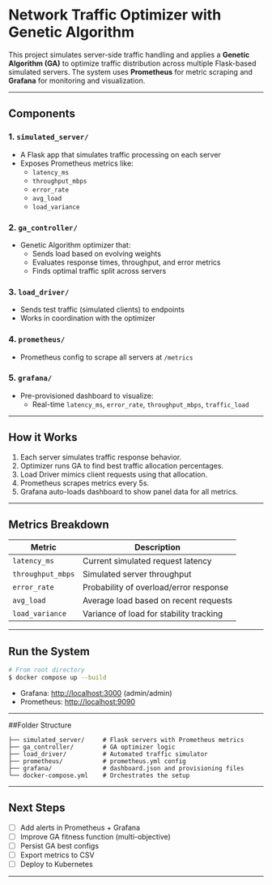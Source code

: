 # Network Traffic Optimizer with Genetic Algorithm

This project simulates server-side traffic handling and applies a **Genetic Algorithm (GA)** to optimize traffic distribution across multiple Flask-based simulated servers. The system uses **Prometheus** for metric scraping and **Grafana** for monitoring and visualization.

---

## Components

### 1. `simulated_server/`
- A Flask app that simulates traffic processing on each server
- Exposes Prometheus metrics like:
  - `latency_ms`
  - `throughput_mbps`
  - `error_rate`
  - `avg_load`
  - `load_variance`

### 2. `ga_controller/`
- Genetic Algorithm optimizer that:
  - Sends load based on evolving weights
  - Evaluates response times, throughput, and error metrics
  - Finds optimal traffic split across servers

### 3. `load_driver/`
- Sends test traffic (simulated clients) to endpoints
- Works in coordination with the optimizer

### 4. `prometheus/`
- Prometheus config to scrape all servers at `/metrics`

### 5. `grafana/`
- Pre-provisioned dashboard to visualize:
  - Real-time `latency_ms`, `error_rate`, `throughput_mbps`, `traffic_load`

---

## How it Works
1. Each server simulates traffic response behavior.
2. Optimizer runs GA to find best traffic allocation percentages.
3. Load Driver mimics client requests using that allocation.
4. Prometheus scrapes metrics every 5s.
5. Grafana auto-loads dashboard to show panel data for all metrics.

---

## Metrics Breakdown
| Metric              | Description                                |
|---------------------|--------------------------------------------|
| `latency_ms`        | Current simulated request latency          |
| `throughput_mbps`   | Simulated server throughput                |
| `error_rate`        | Probability of overload/error response     |
| `avg_load`          | Average load based on recent requests      |
| `load_variance`     | Variance of load for stability tracking    |

---

## Run the System
```bash
# From root directory
$ docker compose up --build
```

- Grafana: [http://localhost:3000](http://localhost:3000) (admin/admin)
- Prometheus: [http://localhost:9090](http://localhost:9090)

---

##Folder Structure
```
├── simulated_server/     # Flask servers with Prometheus metrics
├── ga_controller/        # GA optimizer logic
├── load_driver/          # Automated traffic simulator
├── prometheus/           # prometheus.yml config
├── grafana/              # dashboard.json and provisioning files
└── docker-compose.yml    # Orchestrates the setup
```

---

##  Next Steps
- [ ] Add alerts in Prometheus + Grafana
- [ ] Improve GA fitness function (multi-objective)
- [ ] Persist GA best configs
- [ ] Export metrics to CSV
- [ ] Deploy to Kubernetes

---


